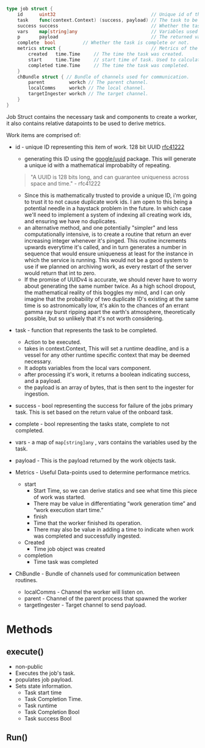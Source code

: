 ```go
type job struct {
	id      uint32                                   // Unique id of the job
	task    func(context.Context) (success, payload) // The task to be performed
	success success                                  // Whether the task was successful or not.
	vars    map[string]any                           // Variables used by the task.
	p       payload                                  // The returned value of the task.
	complete  bool          // Whether the task is complete or not.
	metrics struct {                                 // Metrics of the task.
		created   time.Time     // The time the task was created.
		start     time.Time     // start time of task. Used to calculate the time taken to complete the task.
		completed time.Time     // The time the task was completed.
	}
	chBundle struct { // Bundle of channels used for communication.
		parent         workch // The parent channel.
		localComms     workch // The local channel.
		targetIngester workch // The target channel.
	}
}

```

Job Struct contains the necessary task and components to create a worker, it also contains relative datapoints to be used to derive metrics. 

Work items are comprised of:

- id - unique ID representing this item of work. 128 bit UUID [rfc41222](https://datatracker.ietf.org/doc/html/rfc4122)
    - generating this ID using the [google/uuid](https://www.github.com/google/uuid) package. This will generate a unique id with a mathematical improbabilty of repeating.
    
    > "A UUID is 128 bits long, and can guarantee
    uniqueness across space and time." - rfc41222
    > 
    - Since this is mathematically trusted to provide a unique ID, i'm going to trust it to not cause duplicate work ids. I am open to this being a potential needle in a haystack problem in the future. In which case we'll need to implement a system of indexing all creating work ids, and ensuring we have no duplicates.
    - an alternative method, and one potentially "simpler" and less computationally intensive, is to create a routine that return an ever increasing integer whenever it's pinged. This routine increments upwards everytime it's called, and in turn generates a number in sequence that would ensure uniqueness at least for the instance in which the service is running. This would not be a good system to use if we planned on archiving work, as every restart of the server would return that int to zero.
    - If the promise of UUIDv4 is accurate, we should never have to worry about generating the same number twice. As a high school dropout, the mathematical reality of this boggles my mind, and I can only imagine that the probability of two duplicate ID's existing at the same time is so astronomically low, it's akin to the chances of an errant gamma ray burst ripping apart the earth's atmosphere, theoretically possible, but so unlikely that it's not worth considering.
- task - function that represents the task to be completed.
    - Action to be executed.
    - takes in context.Context, This will set a runtime deadline, and is a vessel for any other runtime specific context that may be deemed necessary.
    - It adopts variables from the local vars component.
    - after processing it's work, it returns a boolean indicating success, and a payload.
    - the payload is an array of bytes, that is then sent to the ingester for ingestion.
- success - bool representing the success for failure of the jobs primary task. This is set based on the return value of the onboard task.
- complete - bool representing the tasks state, complete to not completed.
- vars - a map of `map[string]any` , vars contains the variables used by the task.
- payload - This is the payload returned by the work objects task.
- Metrics - Useful Data-points used to determine performance metrics.
    - start
        - Start Time, so we can derive statics and see what time this piece of work was started.
        - There may be value in differentiating “work generation time” and “work execution start time.”
        - finish
        - Time that the worker finished its operation.
        - There may also be value in adding a time to indicate when work was completed and successfully ingested.
    - Created
        - Time job object was created
    - completion
        - Time task was completed
- ChBundle - Bundle of channels used for communication between routines.
    - localComms - Channel the worker will listen on.
    - parent - Channel of the parent process that spawned the worker
    - targetIngester - Target channel to send payload.



# Methods

## execute()
 - non-public
 - Executes the job's task.
 - populates job payload. 
 - Sets state information. 
   - Task start time
   - Task Completion Time. 
   - Task runtime
   - Task Completion Bool
   - Task success Bool
## Run()
